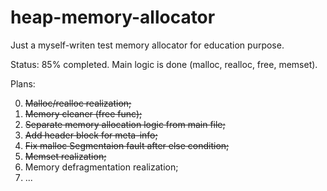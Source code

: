 # heap-memory-allocator

Just a myself-writen test memory allocator for education purpose.

Status: 85% completed. Main logic is done (malloc, realloc, free, memset).

Plans:

0. ~~Malloc/realloc realization;~~
1. ~~Memory cleaner (free func);~~
2. ~~Separate memory allocation logic from main file;~~
3. ~~Add header block for meta-info;~~
4. ~~Fix malloc Segmentaion fault after else condition;~~
6. ~~Memset realization;~~  
5.   Memory defragmentation realization;
7.   ...